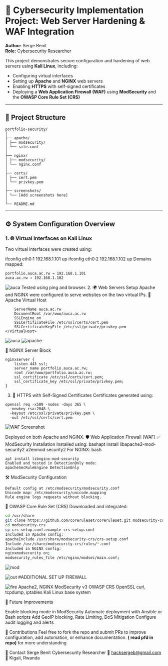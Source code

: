 # 🔐 Cybersecurity Implementation Project: Web Server Hardening & WAF Integration

**Author:** Serge Benit  
**Role:** Cybersecurity Researcher

This project demonstrates secure configuration and hardening of web servers using **Kali Linux**, including:
- Configuring virtual interfaces
- Setting up **Apache** and **NGINX** web servers
- Enabling **HTTPS** with self-signed certificates
- Deploying a **Web Application Firewall (WAF)** using **ModSecurity** and the **OWASP Core Rule Set (CRS)**

---

## 📁 Project Structure
```
portfolio-security/
│
├── apache/
│ ├── modsecurity/
│ └── site.conf
│
├── nginx/
│ ├── modsecurity/
│ └── nginx.conf
│
├── certs/
│ ├── cert.pem
│ └── privkey.pem
│
├── screenshots/
│ └── [Add screenshots here]
│
└── README.md

```

---

## ⚙️ System Configuration Overview

### 1. 🌐 Virtual Interfaces on Kali Linux

Two virtual interfaces were created using:


ifconfig eth0:1 192.168.1.101 up
ifconfig eth0:2 192.168.1.102 up
Domains mapped:
```
portfolio.auca.ac.rw → 192.168.1.101
auca.ac.rw → 192.168.1.102
```
![auca](https://github.com/Sergeb250/WEB-SECURITY/blob/ac6bad1507ce6fa9d7a6e77946ca25cb9ee24b62/SCREEN/Screenshot%202025-05-03%20210228.png?raw=true)
Tested using ping and browser.
2. 🌍 Web Servers Setup
Apache and NGINX were configured to serve websites on the two virtual IPs.
🔸 Apache Virtual Host
```apache<VirtualHost *:443>
    ServerName auca.ac.rw
    DocumentRoot /var/www/auca.ac.rw
    SSLEngine on
    SSLCertificateFile /etc/ssl/certs/cert.pem
    SSLCertificateKeyFile /etc/ssl/private/privkey.pem
</VirtualHost>
```
![auca](https://github.com/Sergeb250/WEB-SECURITY/blob/ac6bad1507ce6fa9d7a6e77946ca25cb9ee24b62/SCREEN/Screenshot%202025-05-03%20213309.png?raw=true)
![apache ](https://github.com/Sergeb250/WEB-SECURITY/blob/ac6bad1507ce6fa9d7a6e77946ca25cb9ee24b62/SCREEN/Screenshot%20(67).png?raw=true)

🔹 NGINX Server Block
```
nginxserver {
    listen 443 ssl;
    server_name portfolio.auca.ac.rw;
    root /var/www/portfolio.auca.ac.rw;
    ssl_certificate /etc/ssl/certs/cert.pem;
    ssl_certificate_key /etc/ssl/private/privkey.pem;
}
```
3. 🔐 HTTPS with Self-Signed Certificates
Certificates generated using:
```
openssl req -x509 -nodes -days 365 \
  -newkey rsa:2048 \
  -keyout /etc/ssl/private/privkey.pem \
  -out /etc/ssl/certs/cert.pem
```
![WAF Screenshot](https://github.com/Sergeb250/WEB-SECURITY/blob/ac6bad1507ce6fa9d7a6e77946ca25cb9ee24b62/SCREEN/Screenshot%202025-05-03%20213228.png?raw=true)

Deployed on both Apache and NGINX.
🛡️ Web Application Firewall (WAF)
✅ ModSecurity Installation
Installed using:
bashapt install libapache2-mod-security2
a2enmod security2
For NGINX:
bash
```
apt install libnginx-mod-security
Enabled and tested in DetectionOnly mode:
apacheSecRuleEngine DetectionOnly
```
🛠️ ModSecurity Configuration
```
Default config at /etc/modsecurity/modsecurity.conf
Unicode map: /etc/modsecurity/unicode.mapping
Rule engine logs requests without blocking.
```
🧰 OWASP Core Rule Set (CRS)
Downloaded and integrated:
```bash
cd /usr/share
git clone https://github.com/coreruleset/coreruleset.git modsecurity-crs
cd modsecurity-crs
cp crs-setup.conf.example crs-setup.conf
Included in Apache config:
apacheInclude /usr/share/modsecurity-crs/crs-setup.conf
Include /usr/share/modsecurity-crs/rules/*.conf
Included in NGINX config:
nginxmodsecurity on;
modsecurity_rules_file /etc/nginx/modsec/main.conf;
```


![mod ](
https://github.com/Sergeb250/WEB-SECURITY/blob/ac6bad1507ce6fa9d7a6e77946ca25cb9ee24b62/SCREEN/Screenshot%202025-05-19%20115038.png?raw=true)

![out](  https://github.com/Sergeb250/WEB-SECURITY/blob/ac6bad1507ce6fa9d7a6e77946ca25cb9ee24b62/SCREEN/Screenshot%202025-05-19%20115647.png?raw=true)
#ADDITIONAL SET UP FIREWALL



![fire](https://github.com/Sergeb250/WEB-SECURITY/blob/ac6bad1507ce6fa9d7a6e77946ca25cb9ee24b62/SCREEN/Screenshot%202025-05-16%20133200.png?raw=true)
Apache2, NGINX
ModSecurity v3
OWASP CRS
OpenSSL
curl, tcpdump, iptables
Kali Linux base system

📌 Future Improvements

Enable blocking mode in ModSecurity
Automate deployment with Ansible or Bash scripts
Add GeoIP blocking, Rate Limiting, DoS Mitigation
Configure audit logging and alerts



🤝 Contributions
Feel free to fork the repo and submit PRs to improve configuration, add automation, or enhance documentation.
 **( read pfd in repo)** for more understanding

🙋 Contact
Serge Benit
Cybersecurity Researcher
📧 hacksergeb@gmail.com
📍 Kigali, Rwanda
